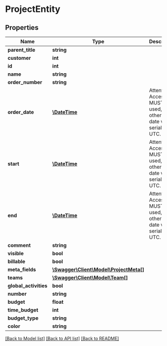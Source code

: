 # ProjectEntity

## Properties
Name | Type | Description | Notes
------------ | ------------- | ------------- | -------------
**parent_title** | **string** |  | [optional] 
**customer** | **int** |  | [optional] 
**id** | **int** |  | [optional] 
**name** | **string** |  | 
**order_number** | **string** |  | [optional] 
**order_date** | [**\DateTime**](\DateTime.md) | Attention: Accessor MUST be used, otherwise date will be serialized in UTC. | [optional] 
**start** | [**\DateTime**](\DateTime.md) | Attention: Accessor MUST be used, otherwise date will be serialized in UTC. | [optional] 
**end** | [**\DateTime**](\DateTime.md) | Attention: Accessor MUST be used, otherwise date will be serialized in UTC. | [optional] 
**comment** | **string** |  | [optional] 
**visible** | **bool** |  | 
**billable** | **bool** |  | 
**meta_fields** | [**\Swagger\Client\Model\ProjectMeta[]**](ProjectMeta.md) |  | [optional] 
**teams** | [**\Swagger\Client\Model\Team[]**](Team.md) |  | [optional] 
**global_activities** | **bool** |  | 
**number** | **string** |  | [optional] 
**budget** | **float** |  | 
**time_budget** | **int** |  | 
**budget_type** | **string** |  | [optional] 
**color** | **string** |  | [optional] 

[[Back to Model list]](../../README.md#documentation-for-models) [[Back to API list]](../../README.md#documentation-for-api-endpoints) [[Back to README]](../../README.md)

